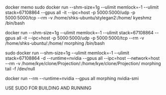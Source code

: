 docker memo
sudo docker run --shm-size=1g --ulimit memlock=-1 --ulimit stack=67108864 --gpus all -it --ipc=host -p 5000:5000/udp -p 5000:5000/tcp --rm -v /home/shks-ubuntu/stylegan2:/home/ kyeshmz /bin/bash

docker run --shm-size=1g --ulimit memlock=-1 --ulimit stack=67108864 --gpus all -it --ipc=host -p 5000:5000/udp -p 5000:5000/tcp --rm -v /home/shks-ubuntu/:/home/ morphing /bin/bash

sudo docker run --shm-size=1g --ulimit memlock=-1 --ulimit stack=67108864 -d --runtime=nvidia --gpus all --ipc=host --network=host --rm -v /home/kye/clone/Projection/:/home/kye/clone/Projection/ morphing tail -f /dev/null

docker run --rm --runtime=nvidia --gpus all morphing nvidia-smi

USE SUDO FOR BUILDING AND RUNNING

